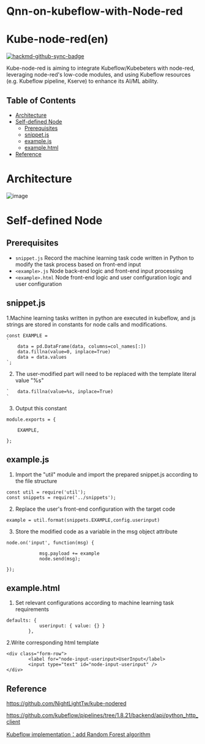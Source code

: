 # Qnn-on-kubeflow-with-Node-red

# Kube-node-red(en)
[![hackmd-github-sync-badge](https://hackmd.io/cocSOGQMR-qzo7DHdwgRsQ/badge)](https://hackmd.io/cocSOGQMR-qzo7DHdwgRsQ)

Kube-node-red is aiming to integrate Kubeflow/Kubebeters with node-red, leveraging node-red's low-code modules, and using Kubeflow resources (e.g. Kubeflow pipeline, Kserve) to enhance its AI/ML ability.
## Table of Contents
<!-- toc -->
- [Architecture](#Architecture)
- [Self-defined Node](#Self-defined-Node)
  * [Prerequisites](#Prerequisites)
  * [snippet.js](#snippet.js)
  * [example.js](#example.js)
  * [example.html](#example.html)
- [Reference](#Reference)

<!-- tocstop -->

# Architecture
![image](https://hackmd.io/_uploads/HJeFeO6Up.png)


# Self-defined Node
## Prerequisites
- `snippet.js`
Record the machine learning task code written in Python to modify the task process based on front-end input
- `<example>.js`
Node back-end logic and front-end input processing
- `<example>.html`
Node front-end logic and user configuration logic and user configuration

## snippet.js

1.Machine learning tasks written in python are executed in kubeflow, and js strings are stored in constants for node calls and modifications.

```javascript=
const EXAMPLE =
`
    data = pd.DataFrame(data, columns=col_names[:])
    data.fillna(value=0, inplace=True)
    data = data.values  
`;
```
2. The user-modified part will need to be replaced with the template literal value "%s"
```javascript=
`   data.fillna(value=%s, inplace=True)
`
```
3. Output this constant
```javascript=
module.exports = {
    
    EXAMPLE,
    
};
```        
##  example.js

1. Import the "util" module and import the prepared snippet.js according to the file structure
```javascript=
const util = require('util');
const snippets = require('../snippets');
```

2. Replace the user's front-end configuration with the target code
```javascript=
example = util.format(snippets.EXAMPLE,config.userinput)
```

3. Store the modified code as a variable in the msg object attribute
```javascript=
node.on('input', function(msg) {
            
            msg.payload += example
            node.send(msg);
    
});
```

##  example.html
1. Set relevant configurations according to machine learning task requirements
```javascript=
defaults: {
            userinput: { value: {} }                    
        },
```


2.Write corresponding html template
```html=
<div class="form-row">
        <label for="node-input-userinput>UserInput</label>
        <input type="text" id="node-input-userinput" />
</div>
```
## Reference
https://github.com/NightLightTw/kube-nodered

https://github.com/kubeflow/pipelines/tree/1.8.21/backend/api/python_http_client

[Kubeflow implementation：add Random Forest algorithm](https://hackmd.io/@ZJ2023/BJYQGMvJ6)

